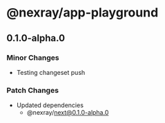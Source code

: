 # @nexray/app-playground

## 0.1.0-alpha.0

### Minor Changes

-   Testing changeset push

### Patch Changes

-   Updated dependencies
    -   @nexray/next@0.1.0-alpha.0
